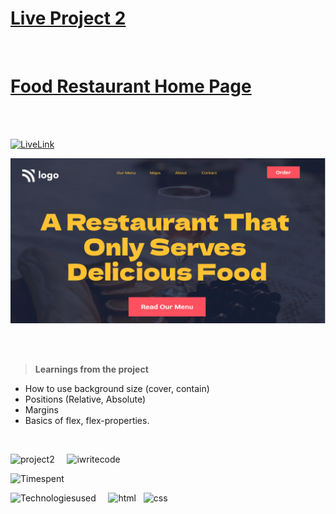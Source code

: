 # [Live Project 2](https://jagadeeshproject2.netlify.app/)


<br>

# [Food Restaurant Home Page](https://jagadeeshproject2.netlify.app/)

<br><br>

[![LiveLink](https://img.shields.io/badge/Live%20Link-Click%20here-red)](https://jagadeeshproject2.netlify.app/)


![image](./thumbnail.png)

<br><br>

>**Learnings from the project**

- How to use background size (cover, contain)
- Positions (Relative, Absolute)
- Margins
- Basics of flex, flex-properties.

<br>

![project2](https://img.shields.io/badge/Project-2-orange) &nbsp; &nbsp; ![iwritecode](https://img.shields.io/badge/iwrite-code-green)

![Timespent](https://img.shields.io/badge/Time%20spent-2.5%20hours-blue)

![Technologiesused](https://img.shields.io/badge/-Technologies%20used-informational) &nbsp; &nbsp;
![html](https://img.shields.io/badge/-html-orange) 
&nbsp;
![css](https://img.shields.io/badge/-css-ff69b4)

    